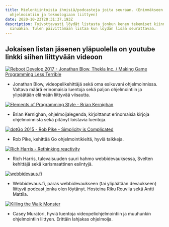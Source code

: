 ```yaml
---
title: Mielenkiintoisia ihmisiä/podcasteja joita seuraan. (Enimmäkseen
  ohjelmointiin ja teknologiaan liittyen)
date: 2020-10-23T20:31:37.193Z
description: Toivottavasti löydät listasta jonkun kenen tekemiset kiinnostavat
  sinuakin. Tulen päivittämään listaa kun löydän lisää seurattavaa.
---
```

## Jokaisen listan jäsenen yläpuolella on youtube linkki siihen liittyvään videoon

[![Reboot Develop 2017 - Jonathan Blow, Thekla Inc. / Making Game Programming Less Terrible](http://img.youtube.com/vi/De0Am_QcZiQ/0.jpg)](http://www.youtube.com/watch?v=De0Am_QcZiQ "Reboot Develop 2017 - Jonathan Blow, Thekla Inc. / Making Game Programming Less Terrible")

* Jonathan Blow, videopelikehittäjä sekä oma esikuvani ohjelmoinnissa. Valtava määrä erinomaisia luentoja sekä paljon ohjelmointiin ja ylipäätään elämään liittyvää viisautta.

[![Elements of Programming Style - Brian Kernighan](http://img.youtube.com/vi/8SUkrR7ZfTA/0.jpg)](http://www.youtube.com/watch?v=8SUkrR7ZfTA "Elements of Programming Style - Brian Kernighan")

* Brian Kernighan, ohjelmoijalegenda, kirjoittanut erinomaisia kirjoja ohjelmoinnista sekä pitänyt loistavia luentoja.

[![dotGo 2015 - Rob Pike - Simplicity is Complicated](http://img.youtube.com/vi/rFejpH_tAHM/0.jpg)](http://www.youtube.com/watch?v=rFejpH_tAHM "dotGo 2015 - Rob Pike - Simplicity is Complicated")

* Rob Pike, kehittää Go ohjelmointikieltä, hyviä talkkeja.

[![Rich Harris - Rethinking reactivity](http://img.youtube.com/vi/AdNJ3fydeao/0.jpg)](http://www.youtube.com/watch?v=AdNJ3fydeao "Rich Harris - Rethinking reactivity")

* Rich Harris, tulevaisuuden suuri hahmo webbidevauksessa, Svelten kehittäjä sekä karismaattinen esiintyjä.

[![webbidevaus.fi](https://is2-ssl.mzstatic.com/image/thumb/Podcasts113/v4/22/4d/32/224d3240-224a-7753-74f3-b9ae7a10d0f4/mza_18336116237879910484.jpg/1200x630wp.png)](https://webbidevaus.fi "webbidevaus.fi")
* Webbidevaus.fi, paras webbidevaukseen (tai ylipäätään devaukseen) liittyvä podcast jonka olen löytänyt. Hosteina Riku Rouvila sekä Antti Mattila.

[![Killing the Walk Monster](http://img.youtube.com/vi/YE8MVNMzpbo/0.jpg)](http://www.youtube.com/watch?v=YE8MVNMzpbo "Killing the Walk Monster")
* Casey Muratori, hyviä luentoja videopeliohjelmointiin ja muuhunkin ohjelmointiin liittyen. Erittäin lahjakas ohjelmoija.